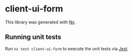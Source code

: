 # client-ui-form

This library was generated with [Nx](https://nx.dev).

## Running unit tests

Run `nx test client-ui-form` to execute the unit tests via [Jest](https://jestjs.io).

